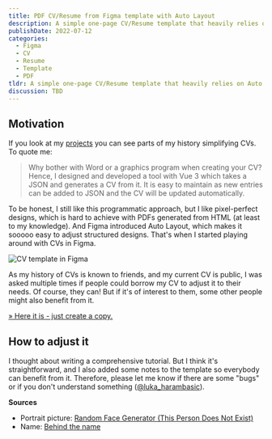 ```yaml
---
title: PDF CV/Resume from Figma template with Auto Layout
description: A simple one-page CV/Resume template that heavily relies on Auto Layout makes it super easy to adjust.
publishDate: 2022-07-12
categories:
  - Figma
  - CV
  - Resume
  - Template
  - PDF
tldr: A simple one-page CV/Resume template that heavily relies on Auto Layout makes it super easy to adjust. <a href="https://www.figma.com/community/file/1128439910915950322">Get it here</a>.
discussion: TBD
---
```


## Motivation

If you look at my [projects](/projects) you can see parts of my history simplifying CVs. To quote me:

> Why bother with Word or a graphics program when creating your CV? Hence, I designed and developed a tool with Vue 3 which takes a JSON and generates a CV from it. It is easy to maintain as new entries can be added to JSON and the CV will be updated automatically.

To be honest, I still like this programmatic approach, but I like pixel-perfect designs, which is hard to achieve with PDFs generated from HTML (at least to my knowledge). And Figma introduced Auto Layout, which makes it sooooo easy to adjust structured designs. That's when I started playing around with CVs in Figma.

![CV template in Figma](/posts/pdf-cvresume-from-figma-template-with-auto-layout/cv.png)

As my history of CVs is known to friends, and my current CV is public, I was asked multiple times if people could borrow my CV to adjust it to their needs. Of course, they can! But if it's of interest to them, some other people might also benefit from it.

[» Here it is - just create a copy.](https://www.figma.com/community/file/1128439910915950322)

## How to adjust it

I thought about writing a comprehensive tutorial. But I think it's straightforward, and I also added some notes to the template so everybody can benefit from it. Therefore, please let me know if there are some "bugs" or if you don't understand something ([@luka_harambasic](https://twitter.com/luka_harambasic)).

**Sources**

- Portrait picture: [Random Face Generator (This Person Does Not Exist)](https://this-person-does-not-exist.com/)
- Name: [Behind the name](https://www.behindthename.com/random/)
